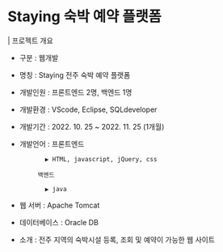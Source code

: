 # Staying 숙박 예약 플랫폼
| 프로젝트 개요

* 구분 : 웹개발

* 명칭 : Staying 전주 숙박 예약 플랫폼

* 개발인원 : 프론트엔드 2명, 백엔드 1명

* 개발환경 : VScode, Eclipse, SQLdeveloper

* 개발기간 : 2022. 10. 25 ~ 2022. 11. 25 (1개월)

* 개발언어 : 프론트엔드

             ▶ HTML, javascript, jQuery, css
             
           백엔드
           
             ▶ java
             
* 웹 서버 : Apache Tomcat

* 데이터베이스 : Oracle DB

* 소개 : 전주 지역의 숙박시설 등록, 조회 및 예약이 가능한 웹 사이트

